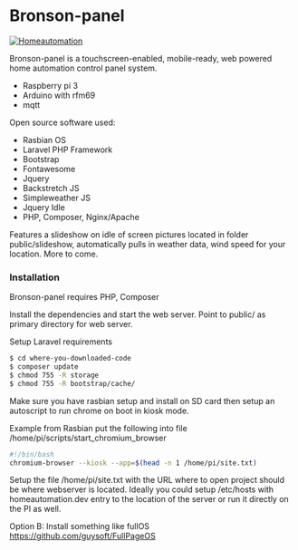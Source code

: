 # Bronson-panel

[![Homeautomation](https://dl.dropboxusercontent.com/s/vz9h2suq4x584nc/homeautomation.jpeg)]()

Bronson-panel is a touchscreen-enabled, mobile-ready, web powered home automation control panel system. 

  - Raspberry pi 3
  - Arduino with rfm69
  - mqtt

Open source software used:
  - Rasbian OS
  - Laravel PHP Framework
  - Bootstrap
  - Fontawesome
  - Jquery
  - Backstretch JS
  - Simpleweather JS
  - Jquery Idle
  - PHP, Composer, Nginx/Apache
  

Features a slideshow on idle of screen pictures located in folder public/slideshow, automatically pulls in weather data, wind speed for your location. More to come.
 


### Installation

Bronson-panel requires PHP, Composer

Install the dependencies and start the web server. Point to public/ as primary directory for web server.

Setup Laravel requirements
```sh
$ cd where-you-downloaded-code
$ composer update
$ chmod 755 -R storage
$ chmod 755 -R bootstrap/cache/
```

Make sure you have rasbian setup and install on SD card then setup an autoscript to run chrome on boot in kiosk mode. 

Example from Rasbian
put the following into file /home/pi/scripts/start_chromium_browser
```sh
#!/bin/bash
chromium-browser --kiosk --app=$(head -n 1 /home/pi/site.txt)
```
Setup the file /home/pi/site.txt with the URL where to open project should be where webserver is located. Ideally you could setup /etc/hosts with homeautomation.dev entry to the location of the server or run it directly on the PI as well.

Option B:
Install something like fullOS
https://github.com/guysoft/FullPageOS


